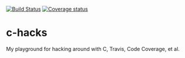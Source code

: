 [![Build Status](https://travis-ci.org/frobware/c-hacks.svg?branch=master)](https://travis-ci.org/frobware/c-hacks)
[![Coverage status](https://codecov.io/gh/frobware/c-hacks/branch/master/graph/badge.svg)](https://codecov.io/gh/frobware/c-hacks)

# c-hacks

My playground for hacking around with C, Travis, Code Coverage, et al.
